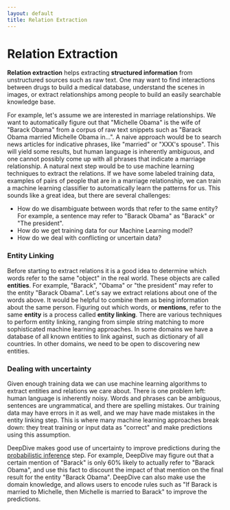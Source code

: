 ```yaml
---
layout: default
title: Relation Extraction
---
```


# Relation Extraction

**Relation extraction** helps extracting **structured information** from
unstructured sources such as raw text. One may want to find interactions between
drugs to build a medical database, understand the scenes in images, or extract
relationships among people to build an easily searchable knowledge base.

For example, let's assume we are interested in marriage relationships. We want
to automatically figure out that "Michelle Obama" is the wife of "Barack Obama"
from a corpus of raw text snippets such as "Barack Obama married Michelle Obama
in...". A naive approach would be to search news articles for indicative
phrases, like "married" or "XXX's spouse". This will yield some results, but
human language is inherently ambiguous, and one cannot possibly come up with all
phrases that indicate a marriage relationship. A natural next step would be to
use machine learning techniques to extract the relations. If we have some
labeled training data, examples of pairs of people that are in a marriage
relationship, we can train a machine learning classifier to automatically learn
the patterns for us. This sounds like a great idea, but there are several
challenges:

- How do we disambiguate between words that refer to the same entity? For
  example, a sentence may refer to "Barack Obama" as "Barack" or "The
  president".
- How do we get training data for our Machine Learning model?
- How do we deal with conflicting or uncertain data?

### <a name="entity" href="#"></a> Entity Linking

Before starting to extract relations it is a good idea to determine which words
refer to the same "object" in the real world. These objects are called
**entities**. For example, "Barack", "Obama" or "the president" may refer to the
entity "Barack Obama". Let's say we extract relations about one of the words
above. It would be helpful to combine them as being information about the same
person.  Figuring out which words, or **mentions**, refer to the same **entity**
is a process called **entity linking**. There are various techniques to perform
entity linking, ranging from simple string matching to more sophisticated
machine learning approaches. In some domains we have a database of all known
entities to link against, such as dictionary of all countries. In other domains,
we need to be open to discovering new entities.

### Dealing with uncertainty

Given enough training data we can use machine learning algorithms to extract
entities and relations we care about. There is one problem left: human language
is inherently noisy. Words and phrases can be ambiguous, sentences are
ungrammatical, and there are spelling mistakes. Our training data may have
errors in it as well, and we may have made mistakes in the entity linking
step. This is where many machine learning approaches break down: they treat
training or input data as "correct" and make predictions using this assumption.

DeepDive makes good use of uncertainty to improve predictions during the
[probabilistic inference](inference.html) step. For example, DeepDive may figure
out that a certain mention of "Barack" is only 60% likely to actually refer to
"Barack Obama", and use this fact to discount the impact of that mention on the
final result for the entity "Barack Obama". DeepDive can also make use the
domain knowledge, and allows users to encode rules such as "If Barack is married
to Michelle, then Michelle is married to Barack" to improve the predictions.

